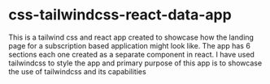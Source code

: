 # css-tailwindcss-react-data-app
This is a tailwind css and react app created to showcase how the landing page for a subscription based application might look like. The app has  6 sections each one created as a separate component in react. I have used tailwindcss to style the app and primary purpose of this app is to showcase the use of tailwindcss and its capabilities
